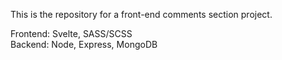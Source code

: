This is the repository for a front-end comments section project. 

Frontend: Svelte, SASS/SCSS <br>
Backend: Node, Express, MongoDB
